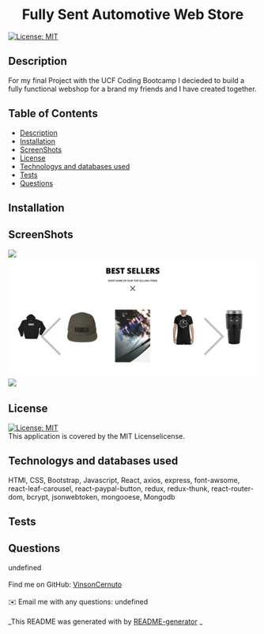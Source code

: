 
  <h1 align="center">Fully Sent Automotive Web Store</h1>
    
  [![License: MIT](https://img.shields.io/badge/License-MIT-blue.svg)](https://opensource.org/licenses/MIT)<br />
  
  ## Description
   For my final Project with the UCF Coding Bootcamp I decieded to build a fully functional webshop for a brand my friends and I have created together. 
  
   ## Table of Contents
  - [Description](#description)
  - [Installation](#installation)
  - [ScreenShots](#ScreenShots)
  - [License](#license)
  - [Technologys and databases used](#Technologys)
  - [Tests](#tests)
  - [Questions](#questions)
  
  ## Installation
  
  
  ## ScreenShots
  <img src=frontend\src\images\screenShots\homePage.PNG>
  <br>
  <img src= frontend\src\images\screenShots\homePage2.PNG>
  <br>
  <img src=frontend\src\images\screenShots\mediaPage.PNG>
  
  ## License
  [![License: MIT](https://img.shields.io/badge/License-MIT-blue.svg)](https://opensource.org/licenses/MIT)
  <br />
  This application is covered by the MIT Licenselicense. 
  
  ## Technologys and databases used
  HTMl, CSS, Bootstrap, Javascript, React, axios, express, font-awsome, react-leaf-carousel, react-paypal-button, redux, redux-thunk, react-router-dom, bcrypt, jsonwebtoken, mongooese, Mongodb
 
  ## Tests
  
  
  ## Questions
  undefined<br />
  <br />
  Find me on GitHub: [VinsonCernuto](https://github.com/VinsonCernuto)<br />
  <br />
  ✉️ Email me with any questions: undefined<br /><br />
  _This README was generated with by [README-generator](https://github.com/VinsonCernuto/Good-ReadME) _
